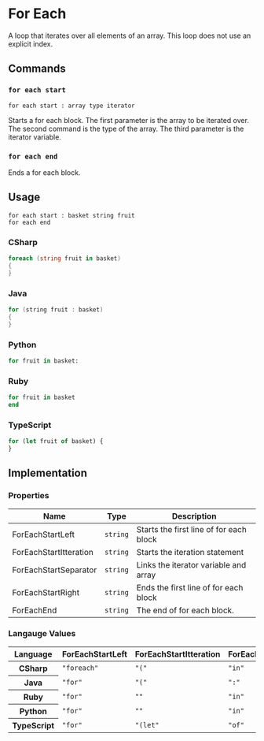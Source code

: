 # For Each

A loop that iterates over all elements of an array. 
This loop does not use an explicit index.

## Commands

### `for each start`

`for each start : array type iterator`

Starts a for each block. 
The first parameter is the array to be iterated over.
The second command is the type of the array. 
The third parameter is the iterator variable.

### `for each end`

Ends a for each block.

## Usage

```
for each start : basket string fruit
for each end
```

### CSharp

```csharp
foreach (string fruit in basket)
{
}
```

### Java

```java
for (string fruit : basket) 
{
}
```

### Python

```python
for fruit in basket:

```

### Ruby

```ruby
for fruit in basket
end
```

### TypeScript

```typescript
for (let fruit of basket) {
}
```

## Implementation

### Properties

<table>
    <thead>
        <th>Name</th>
        <th>Type</th>
        <th>Description</th>
    </thead>
    <tbody>
        <tr>
            <td>ForEachStartLeft</td>
            <td><code>string</code></td>
            <td>Starts the first line of for each block</td>
        </tr>
        <tr>
            <td>ForEachStartItteration</td>
            <td><code>string</code></td>
            <td>Starts the iteration statement</td>
        </tr>
        <tr>
            <td>ForEachStartSeparator</td>
            <td><code>string</code></td>
            <td>Links the iterator variable and array</td>
        </tr>     
        <tr>
            <td>ForEachStartRight</td>
            <td><code>string</code></td>
            <td>Ends the first line of for each block</td>
        </tr>     
        <tr>
            <td>ForEachEnd</td>
            <td><code>string</code></td>
            <td>The end of for each block.</td>
        </tr>
    </tbody>
</table>

### Langauge Values

<table>
    <thead>
        <th>Language</th>
        <th>ForEachStartLeft</th>
        <th>ForEachStartItteration</th>
        <th>ForEachStartSeparator</th>
        <th>ForEachStartRight</th>
        <th>ForEachEnd</th>
    </thead>
    <tbody>
        <tr>
            <th>CSharp</th>
            <td><code>"foreach"</code></td>
            <td><code>"("</code></td>
            <td><code>"in"</code></td>
            <td><code>")\n{"</code></td>
            <td><code>"\n}"</code></td>
        </tr>
        <tr>
            <th>Java</th>
            <td><code>"for"</code></td>
            <td><code>"("</code></td>
            <td><code>":"</code></td>
            <td><code>")\n{"</code></td>
            <td><code>"\n}"</code></td>
        </tr>
        <tr>
            <th>Ruby</th>
            <td><code>"for"</code></td>
            <td><code>""</code></td>
            <td><code>"in"</code></td>
            <td><code>"\n"</code></td>
            <td><code>"end"</code></td>
        </tr>
        <tr>
            <th>Python</th>
            <td><code>"for"</code></td>
            <td><code>""</code></td>
            <td><code>"in"</code></td>
            <td><code>":\n"</code></td>
            <td><code>""</code></td>
        </tr>
        <tr>
            <th>TypeScript</th>
            <td><code>"for"</code></td>
            <td><code>"(let"</code></td>
            <td><code>"of"</code></td>
            <td><code>") {\n"</code></td>
            <td><code>"\n}"</code></td>
        </tr>
    </tbody>
</table>